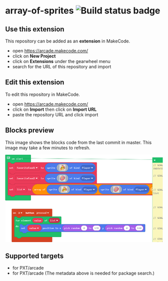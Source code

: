 # array-of-sprites ![Build status badge](https://github.com/michaelbraunrentonschools/array-of-sprites/workflows/MakeCode/badge.svg)



## Use this extension

This repository can be added as an **extension** in MakeCode.

* open https://arcade.makecode.com/
* click on **New Project**
* click on **Extensions** under the gearwheel menu
* search for the URL of this repository and import

## Edit this extension

To edit this repository in MakeCode.

* open https://arcade.makecode.com/
* click on **Import** then click on **Import URL**
* paste the repository URL and click import

## Blocks preview

This image shows the blocks code from the last commit in master.
This image may take a few minutes to refresh.

![A rendered view of the blocks](https://github.com/michaelbraunrentonschools/array-of-sprites/raw/master/.makecode/blocks.png)

## Supported targets

* for PXT/arcade
* for PXT/arcade
(The metadata above is needed for package search.)

